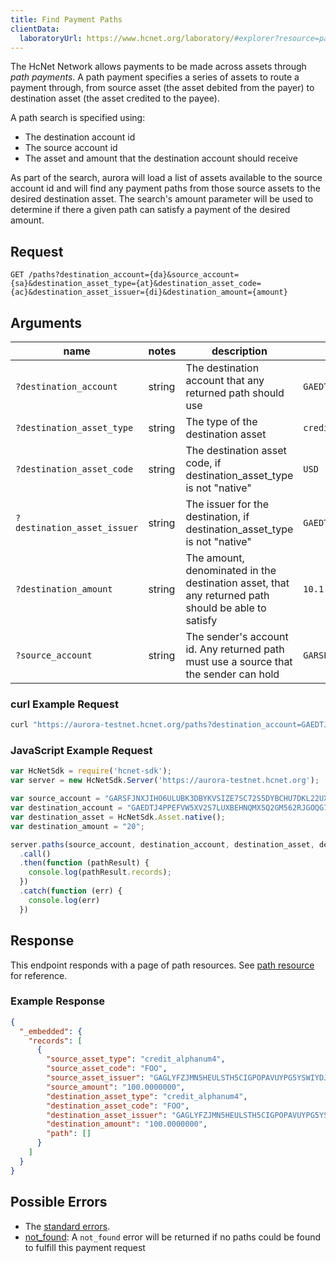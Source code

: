 ```yaml
---
title: Find Payment Paths
clientData:
  laboratoryUrl: https://www.hcnet.org/laboratory/#explorer?resource=paths&endpoint=all
---
```


The HcNet Network allows payments to be made across assets through _path payments_.  A path
payment specifies a series of assets to route a payment through, from source asset (the asset
debited from the payer) to destination asset (the asset credited to the payee).

A path search is specified using:

- The destination account id
- The source account id
- The asset and amount that the destination account should receive

As part of the search, aurora will load a list of assets available to the source account id and
will find any payment paths from those source assets to the desired destination asset. The search's
amount parameter will be used to determine if there a given path can satisfy a payment of the
desired amount.

## Request

```
GET /paths?destination_account={da}&source_account={sa}&destination_asset_type={at}&destination_asset_code={ac}&destination_asset_issuer={di}&destination_amount={amount}
```

## Arguments

| name | notes | description | example |
| ---- | ----- | ----------- | ------- |
| `?destination_account` | string | The destination account that any returned path should use | `GAEDTJ4PPEFVW5XV2S7LUXBEHNQMX5Q2GM562RJGOQG7GVCE5H3HIB4V` |
| `?destination_asset_type` | string | The type of the destination asset | `credit_alphanum4` |
| `?destination_asset_code` | string | The destination asset code, if destination_asset_type is not "native" | `USD` |
| `?destination_asset_issuer` | string | The issuer for the destination, if destination_asset_type is not "native" | `GAEDTJ4PPEFVW5XV2S7LUXBEHNQMX5Q2GM562RJGOQG7GVCE5H3HIB4V` |
| `?destination_amount` | string | The amount, denominated in the destination asset, that any returned path should be able to satisfy | `10.1` |
| `?source_account` | string | The sender's account id. Any returned path must use a source that the sender can hold | `GARSFJNXJIHO6ULUBK3DBYKVSIZE7SC72S5DYBCHU7DKL22UXKVD7MXP` |



### curl Example Request

```sh
curl "https://aurora-testnet.hcnet.org/paths?destination_account=GAEDTJ4PPEFVW5XV2S7LUXBEHNQMX5Q2GM562RJGOQG7GVCE5H3HIB4V&source_account=GARSFJNXJIHO6ULUBK3DBYKVSIZE7SC72S5DYBCHU7DKL22UXKVD7MXP&destination_asset_type=native&destination_amount=20"
```

### JavaScript Example Request

```javascript
var HcNetSdk = require('hcnet-sdk');
var server = new HcNetSdk.Server('https://aurora-testnet.hcnet.org');

var source_account = "GARSFJNXJIHO6ULUBK3DBYKVSIZE7SC72S5DYBCHU7DKL22UXKVD7MXP";
var destination_account = "GAEDTJ4PPEFVW5XV2S7LUXBEHNQMX5Q2GM562RJGOQG7GVCE5H3HIB4V";
var destination_asset = HcNetSdk.Asset.native();
var destination_amount = "20";

server.paths(source_account, destination_account, destination_asset, destination_amount)
  .call()
  .then(function (pathResult) {
    console.log(pathResult.records);
  })
  .catch(function (err) {
    console.log(err)
  })
```

## Response

This endpoint responds with a page of path resources.  See [path resource](../resources/path.md) for reference.

### Example Response

```json
{
  "_embedded": {
    "records": [
      {
        "source_asset_type": "credit_alphanum4",
        "source_asset_code": "FOO",
        "source_asset_issuer": "GAGLYFZJMN5HEULSTH5CIGPOPAVUYPG5YSWIYDJMAPIECYEBPM2TA3QR",
        "source_amount": "100.0000000",
        "destination_asset_type": "credit_alphanum4",
        "destination_asset_code": "FOO",
        "destination_asset_issuer": "GAGLYFZJMN5HEULSTH5CIGPOPAVUYPG5YSWIYDJMAPIECYEBPM2TA3QR",
        "destination_amount": "100.0000000",
        "path": []
      }
    ]
  }
}
```

## Possible Errors

- The [standard errors](../errors.md#Standard-Errors).
- [not_found](../errors/not-found.md): A `not_found` error will be returned if no paths could be found to fulfill this payment request
